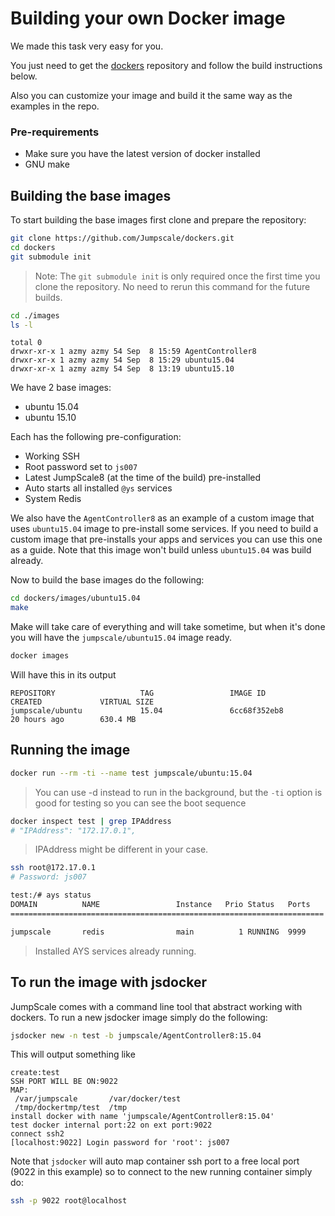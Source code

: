 # Building your own Docker image

We made this task very easy for you. 

You just need to get the [dockers](https://github.com/Jumpscale/dockers) repository and follow the build instructions below.

Also you can customize your image and build it the same way as the examples in the repo.

### Pre-requirements
- Make sure you have the latest version of docker installed
- GNU make

## Building the base images
To start building the base images first clone and prepare the repository:

```bash
git clone https://github.com/Jumpscale/dockers.git
cd dockers
git submodule init
```

> Note: The `git submodule init` is only required once the first time you clone the repository. No need to rerun this command for the future builds.

```bash
cd ./images
ls -l
```

```raw
total 0
drwxr-xr-x 1 azmy azmy 54 Sep  8 15:59 AgentController8
drwxr-xr-x 1 azmy azmy 54 Sep  8 15:29 ubuntu15.04
drwxr-xr-x 1 azmy azmy 54 Sep  8 13:19 ubuntu15.10
```

We have 2 base images:
- ubuntu 15.04
- ubuntu 15.10

Each has the following pre-configuration:
- Working SSH
- Root password set to `js007`
- Latest JumpScale8 (at the time of the build) pre-installed
- Auto starts all installed `@ys` services
- System Redis

We also have the `AgentController8` as an example of a custom image that uses `ubuntu15.04` image to pre-install some services. If you need to build a custom image that pre-installs your apps and services you can use this one as a guide. Note that this image won't build unless `ubuntu15.04` was build already.

Now to build the base images do the following:

```bash
cd dockers/images/ubuntu15.04
make
```
Make will take care of everything and will take sometime, but when it's done you will have the `jumpscale/ubuntu15.04` image ready.

```bash
docker images
```
Will have this in its output
```raw
REPOSITORY                   TAG                 IMAGE ID            CREATED             VIRTUAL SIZE
jumpscale/ubuntu             15.04               6cc68f352eb8        20 hours ago        630.4 MB
```

## Running the image
```bash
docker run --rm -ti --name test jumpscale/ubuntu:15.04
```
> You can use -d instead to run in the background, but the `-ti` option is good for testing so you can see the boot sequence

```bash
docker inspect test | grep IPAddress
# "IPAddress": "172.17.0.1",
```
> IPAddress might be different in your case.

```bash
ssh root@172.17.0.1
# Password: js007
```

```bash
test:/# ays status
DOMAIN          NAME                 Instance   Prio Status   Ports
======================================================================

jumpscale       redis                main          1 RUNNING  9999
```

> Installed AYS services already running.

## To run the image with jsdocker
JumpScale comes with a command line tool that abstract working with dockers. To run a new jsdocker image simply do the following:

```bash
jsdocker new -n test -b jumpscale/AgentController8:15.04
```
This will output something like
```raw
create:test
SSH PORT WILL BE ON:9022
MAP:
 /var/jumpscale       /var/docker/test
 /tmp/dockertmp/test  /tmp
install docker with name 'jumpscale/AgentController8:15.04'
test docker internal port:22 on ext port:9022
connect ssh2
[localhost:9022] Login password for 'root': js007

```
Note that `jsdocker` will auto map container ssh port to a free local port (9022 in this example)
so to connect to the new running container simply do:
```bash
ssh -p 9022 root@localhost
```